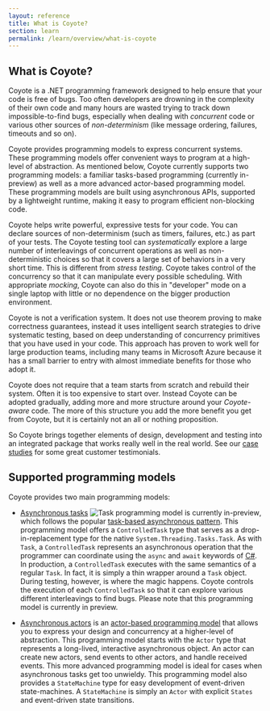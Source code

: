 ```yaml
---
layout: reference
title: What is Coyote?
section: learn
permalink: /learn/overview/what-is-coyote
---
```


## What is Coyote?

Coyote is a .NET programming framework designed to help ensure that your code is free of bugs. Too
often developers are drowning in the complexity of their own code and many hours are wasted trying
to track down impossible-to-find bugs, especially when dealing with _concurrent_ code or various
other sources of _non-determinism_ (like message ordering, failures, timeouts and so on).

Coyote provides programming models to express concurrent systems. These programming models offer
convenient ways to program at a high-level of abstraction. As mentioned below, Coyote currently
supports two programming models: a familiar tasks-based programming (currently in-preview) as well
as a more advanced actor-based programming model. These programming models are built using
asynchronous APIs, supported by a lightweight runtime, making it easy to program efficient
non-blocking code.

Coyote helps write powerful, expressive tests for your code. You can declare sources of
non-determinism (such as timers, failures, etc.) as part of your tests. The Coyote testing tool can
_systematically_ explore a large number of interleavings of concurrent operations as well as
non-deterministic choices so that it covers a large set of behaviors in a very short time. This is
different from _stress testing_. Coyote takes control of the concurrency so that it can manipulate
every possible scheduling. With appropriate _mocking_, Coyote can also do this in "developer" mode
on a single laptop with little or no dependence on the bigger production environment.

Coyote is not a verification system. It does not use theorem proving to make correctness guarantees,
instead it uses intelligent search strategies to drive systematic testing, based on deep
understanding of concurrency primitives that you have used in your code. This approach has proven to
work well for large production teams, including many teams in Microsoft Azure because it has a small
barrier to entry with almost immediate benefits for those who adopt it.

Coyote does not require that a team starts from scratch and rebuild their system. Often it is too
expensive to start over. Instead Coyote can be adopted gradually, adding more and more structure
around your _Coyote-aware_ code. The more of this structure you add the more benefit you get from
Coyote, but it is certainly not an all or nothing proposition.

So Coyote brings together elements of design, development and testing into an integrated package
that works really well in the real world. See our [case
studies](../../case-studies/azure-batch-service) for some great customer testimonials.

## Supported programming models

Coyote provides two main programming models:

- [Asynchronous tasks](../programming-models/async/overview) ![Task programming model is
  currently
  in-preview](https://img.shields.io/static/v1?style=flat&color=red&label=&message=preview), which
  follows the popular [task-based asynchronous
  pattern](https://docs.microsoft.com/en-us/dotnet/standard/asynchronous-programming-patterns/task-based-asynchronous-pattern-tap).
  This programming model offers a `ControlledTask` type  that serves as a drop-in-replacement type
  for the native `System.Threading.Tasks.Task`. As with `Task`, a `ControlledTask` represents an
  asynchronous operation that the programmer can coordinate using the `async` and `await` keywords
  of [C#](https://docs.microsoft.com/en-gb/dotnet/csharp/). In production, a `ControlledTask`
  executes with the same semantics of a regular `Task`. In fact, it is simply a thin wrapper around
  a `Task` object. During testing, however, is where the magic happens. Coyote controls the
  execution of each `ControlledTask` so that it can explore various different interleavings to find
  bugs. Please note that this programming model is currently in preview.

- [Asynchronous actors](../programming-models/actors/overview) is an [actor-based programming
  model](https://en.wikipedia.org/wiki/Actor_model) that allows you to express your design and
  concurrency at a higher-level of abstraction. This programming model starts with the `Actor` type
  that represents a long-lived, interactive asynchronous object. An actor can create new actors,
  send events to other actors, and handle received events. This more advanced programming model is
  ideal for cases when asynchronous tasks get too unwieldy. This programming model also provides a
  `StateMachine` type for easy development of event-driven state-machines. A `StateMachine` is
  simply an `Actor` with explicit `States` and event-driven state transitions.
